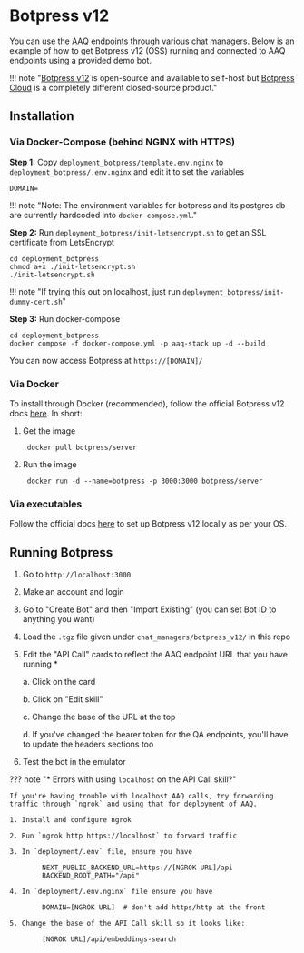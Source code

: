 # Botpress v12

You can use the AAQ endpoints through various chat managers. Below is an example of how to get Botpress v12 (OSS) running and connected to AAQ endpoints using a provided demo bot.

!!! note "[Botpress v12](https://github.com/botpress/v12/) is open-source and available to self-host but [Botpress Cloud](https://botpress.com/) is a completely different closed-source product."

## Installation

### Via Docker-Compose (behind NGINX with HTTPS)

**Step 1:** Copy `deployment_botpress/template.env.nginx` to `deployment_botpress/.env.nginx` and edit it to set the variables

    DOMAIN=

!!! note "Note: The environment variables for botpress and its postgres db are currently hardcoded into `docker-compose.yml`."

**Step 2:** Run `deployment_botpress/init-letsencrypt.sh` to get an SSL certificate from LetsEncrypt

    cd deployment_botpress
    chmod a+x ./init-letsencrypt.sh
    ./init-letsencrypt.sh

!!! note "If trying this out on localhost, just run `deployment_botpress/init-dummy-cert.sh`"

**Step 3:** Run docker-compose

    cd deployment_botpress
    docker compose -f docker-compose.yml -p aaq-stack up -d --build

You can now access Botpress at `https://[DOMAIN]/`

### Via Docker

To install through Docker (recommended), follow the official Botpress v12 docs [here](https://hub.docker.com/r/botpress/server). In short:

1. Get the image

        docker pull botpress/server

2. Run the image

        docker run -d --name=botpress -p 3000:3000 botpress/server


### Via executables

Follow the official docs [here](https://v12.botpress.com/) to set up Botpress v12 locally as per your OS.

## Running Botpress

1. Go to `http://localhost:3000`
2. Make an account and login
3. Go to "Create Bot" and then "Import Existing" (you can set Bot ID to anything you want)
4. Load the `.tgz` file given under `chat_managers/botpress_v12/` in this repo
5. Edit the "API Call" cards to reflect the AAQ endpoint URL that you have running *

    a. Click on the card

    b. Click on "Edit skill"

    c. Change the base of the URL at the top

    d. If you've changed the bearer token for the QA endpoints, you'll have to update the headers sections too

6. Test the bot in the emulator

??? note "* Errors with using `localhost` on the API Call skill?"

    If you're having trouble with localhost AAQ calls, try forwarding traffic through `ngrok` and using that for deployment of AAQ.

    1. Install and configure ngrok

    2. Run `ngrok http https://localhost` to forward traffic

    3. In `deployment/.env` file, ensure you have

            NEXT_PUBLIC_BACKEND_URL=https://[NGROK URL]/api
            BACKEND_ROOT_PATH="/api"

    4. In `deployment/.env.nginx` file ensure you have

            DOMAIN=[NGROK URL]  # don't add https/http at the front

    5. Change the base of the API Call skill so it looks like:

            [NGROK URL]/api/embeddings-search
